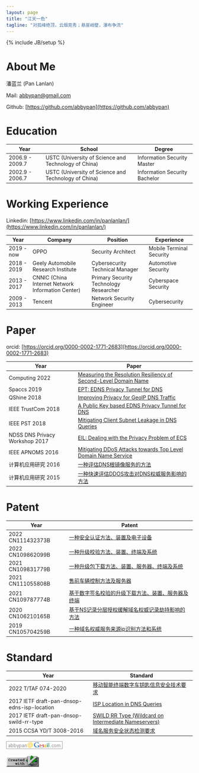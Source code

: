 ```yaml
---
layout: page
title: "江天一色"
tagline: "对孤峰绝顶，云烟竞秀；悬崖峭壁，瀑布争流"
---
```

{% include JB/setup %}

# About Me

潘蓝兰 (Pan Lanlan)

Mail: abbypan@gmail.com

Github: [https://github.com/abbypan](https://github.com/abbypan)

# Education

| Year | School | Degree |
| ---- | ------ | ------ |
| 2006.9 - 2009.7 | USTC (University of Science and Technology of China) | Information Security  Master |
| 2002.9 - 2006.7 | USTC (University of Science and Technology of China) | Information Security  Bachelor |

# Working Experience

Linkedin: [https://www.linkedin.com/in/panlanlan/](https://www.linkedin.com/in/panlanlan/)

| Year | Company | Position | Experience |
| ---- | ------ | ------ | ---- |
| 2019 - now | OPPO | Security Architect | Mobile Terminal Security |
| 2018 - 2019 | Geely Automobile Research Institute | Cybersecurity Technical Manager | Automotive Security |
| 2013 - 2017 | CNNIC (China Internet Network Information Center) | Primary Security Technology Researcher | Cyberspace Security |
| 2009 - 2013 | Tencent | Network Security Engineer | Cybersecurity |


# Paper

orcid: [https://orcid.org/0000-0002-1771-2683](https://orcid.org/0000-0002-1771-2683)

| Year | Paper |
| ---- | ---- |
| Computing 2022 | [Measuring the Resolution Resiliency of Second-Level Domain Name](https://link.springer.com/chapter/10.1007/978-3-031-10467-1_45) |
| Spaccs 2019 | [EPT: EDNS Privacy Tunnel for DNS](https://link.springer.com/chapter/10.1007/978-3-030-24907-6_5) |
| QShine 2018 | [Improving Privacy for GeoIP DNS Traffic](https://eudl.eu/doi/10.1007/978-3-030-14413-5_1) |
| IEEE TrustCom 2018 | [A Public Key based EDNS Privacy Tunnel for DNS](https://ieeexplore.ieee.org/document/8456128/) |
| IEEE PST 2018 | [Mitigating Client Subnet Leakage in DNS Queries](https://ieeexplore.ieee.org/document/8514164/) |
| NDSS DNS Privacy Workshop 2017 | [EIL: Dealing with the Privacy Problem of ECS](https://portal.sinodun.com/wiki/display/TDNS/DNS+Privacy+Workshop+@+NDSS+2017) |
| IEEE APNOMS 2016 | [Mitigating DDoS Attacks towards Top Level Domain Name Service](https://ieeexplore.ieee.org/document/7737252/) |
| 计算机应用研究 2016 |  [一种评估DNS根镜像服务的方法](http://www.arocmag.com/) |
| 计算机应用研究 2015 | [一种快速评估DDOS攻击对DNS权威服务影响的方法](http://www.arocmag.com/article/01-2015-11-060.html) |

# Patent

| Year | Patent |
| ---- | ------ |
| 2022 CN111432373B | [一种安全认证方法、装置及电子设备](https://patents.google.com/patent/CN111432373B) |
| 2022 CN109862099B | [一种升级校验方法、装置、终端及系统](https://patents.google.com/patent/CN109862099B) |
| 2021 CN109831779B | [一种升级包下载方法、装置、服务器、终端及系统](https://patents.google.com/patent/CN109831779B) |
| 2021 CN111055808B | [售前车辆控制方法及服务器](https://patents.google.com/patent/CN111055808B) |
| 2021 CN109787774B | [基于数字签名校验的升级下载方法、装置、服务器及终端](https://patents.google.com/patent/CN109787774B) |
| 2020 CN106210165B | [基于NS记录分层授权缓解域名权威记录劫持影响的方法](https://patents.google.com/patent/CN106210165B) |
| 2019 CN105704259B | [一种域名权威服务来源ip识别方法和系统](https://patents.google.com/patent/CN105704259B) |

# Standard

| Year | Standard |
| ---- | -------- |
| 2022 T/TAF 074-2020 | [移动智能终端数字车钥匙信息安全技术要求](http://www.taf.net.cn/StdDetail.aspx?uid=6CEA6F66-1D7A-4D0B-B1EB-5CA2347B2C91&stdType=TAF) |
| 2017 IETF draft-pan-dnsop-edns-isp-location | [ISP Location in DNS Queries](https://datatracker.ietf.org/doc/draft-pan-dnsop-edns-isp-location/) |
| 2017 IETF draft-pan-dnsop-swild-rr-type | [SWILD RR Type (Wildcard on Intermediate Nameservers)](https://datatracker.ietf.org/doc/draft-pan-dnsop-swild-rr-type) |
| 2015 CCSA YD/T 3008-2016 | [域名服务安全状态检测要求](http://www.ccsa.org.cn/standardDetail?title=%E5%9F%9F%E5%90%8D%E6%9C%8D%E5%8A%A1%E5%AE%89%E5%85%A8%E7%8A%B6%E6%80%81%E6%A3%80%E6%B5%8B%E8%A6%81%E6%B1%82&standardNum=YD%2FT%203008-2016) |

![Mail](assets/img/mail.png) 

![create with vim](assets/img/vim.png)

